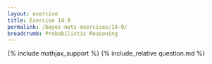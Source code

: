 ```yaml
---
layout: exercise
title: Exercise 14.9
permalink: /bayes-nets-exercises/14-9/
breadcrumb: Probabilistic Reasoning
---
```


{% include mathjax_support %}
{% include_relative question.md %}
